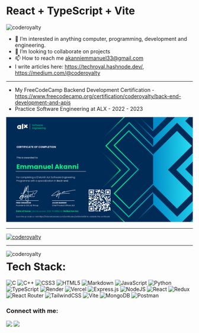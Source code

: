 # React + TypeScript + Vite

<img src="https://komarev.com/ghpvc/?username=coderoyalty&label=Profile%20views&color=0e75b6&style=flat" alt="coderoyalty" />

- 👀 I’m interested in anything computer, programming, development and engineering.
- 💞️ I’m looking to collaborate on projects
- 📫 How to reach me akanniemmanuel33@gmail.com
- I write articles here: https://techroyal.hashnode.dev/, https://medium.com/@coderoyalty

---

- My FreeCodeCamp Backend Development Certification - https://www.freecodecamp.org/certification/coderoyalty/back-end-development-and-apis
- Practice Software Engineering at ALX - 2022 - 2023

![ALX Certificate](images/17-short-specializations-certificate-emmanuel-akanni.png)

---

<p align="left"> <a href="https://github.com/ryo-ma/github-profile-trophy"><img src="https://github-profile-trophy.vercel.app/?username=coderoyalty&theme=onedark" alt="coderoyalty" /></a> </p>

<!---
coderoyalty/coderoyalty is a ✨ special ✨ repository because its `README.md` (this file) appears on your GitHub profile.
You can click the Preview link to take a look at your changes.
<p align="left"> <img src="https://komarev.com/ghpvc/?username=coderoyalty&label=Profile%20views&color=0e75b6&style=flat" alt="coderoyalty" /> </p>
--->

---

<p><img align="left" src="https://github-readme-stats.vercel.app/api/top-langs?username=coderoyalty&show_icons=true&locale=en&layout=compact&theme=onedark" alt="coderoyalty" /></p>

# Tech Stack:

![C](https://img.shields.io/badge/c-%2300599C.svg?style=flat&logo=c&logoColor=white) ![C++](https://img.shields.io/badge/c++-%2300599C.svg?style=flat&logo=c%2B%2B&logoColor=white) ![CSS3](https://img.shields.io/badge/css3-%231572B6.svg?style=flat&logo=css3&logoColor=white) ![HTML5](https://img.shields.io/badge/html5-%23E34F26.svg?style=flat&logo=html5&logoColor=white) ![Markdown](https://img.shields.io/badge/markdown-%23000000.svg?style=flat&logo=markdown&logoColor=white) ![JavaScript](https://img.shields.io/badge/javascript-%23323330.svg?style=flat&logo=javascript&logoColor=%23F7DF1E) ![Python](https://img.shields.io/badge/python-3670A0?style=flat&logo=python&logoColor=ffdd54) ![TypeScript](https://img.shields.io/badge/typescript-%23007ACC.svg?style=flat&logo=typescript&logoColor=white) ![Render](https://img.shields.io/badge/Render-%46E3B7.svg?style=flat&logo=render&logoColor=white) ![Vercel](https://img.shields.io/badge/vercel-%23000000.svg?style=flat&logo=vercel&logoColor=white) ![Express.js](https://img.shields.io/badge/express.js-%23404d59.svg?style=flat&logo=express&logoColor=%2361DAFB) ![NodeJS](https://img.shields.io/badge/node.js-6DA55F?style=flat&logo=node.js&logoColor=white) ![React](https://img.shields.io/badge/react-%2320232a.svg?style=flat&logo=react&logoColor=%2361DAFB) ![Redux](https://img.shields.io/badge/redux-%23593d88.svg?style=flat&logo=redux&logoColor=white) ![React Router](https://img.shields.io/badge/React_Router-CA4245?style=flat&logo=react-router&logoColor=white) ![TailwindCSS](https://img.shields.io/badge/tailwindcss-%2338B2AC.svg?style=flat&logo=tailwind-css&logoColor=white) ![Vite](https://img.shields.io/badge/vite-%23646CFF.svg?style=flat&logo=vite&logoColor=white) ![MongoDB](https://img.shields.io/badge/MongoDB-%234ea94b.svg?style=flat&logo=mongodb&logoColor=white) ![Postman](https://img.shields.io/badge/Postman-FF6C37?style=flat&logo=postman&logoColor=white)

<h3 align="left">Connect with me:</h3>

[![](https://img.shields.io/badge/Medium-12100E?style=for-the-badge&logo=medium&logoColor=white)](https://medium.com/@coderoyalty) [![](https://img.shields.io/badge/twitter-12100E?style=for-the-badge&logo=twitter&logoColor=white)](https://twitter.com/coderoyalty)
